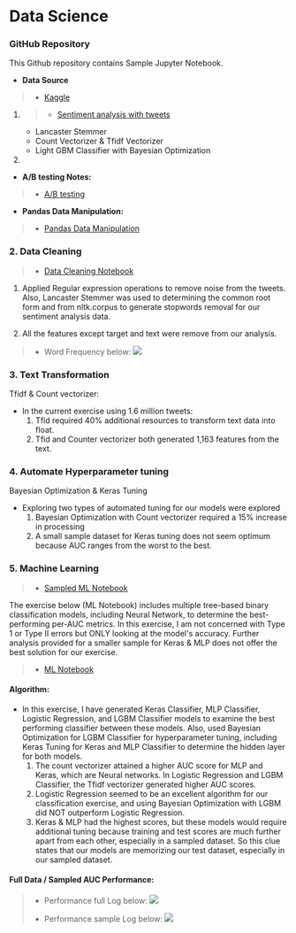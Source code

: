 # Data Science 
### GitHub Repository

This Github repository contains Sample Jupyter Notebook.
- **Data Source**
> * [Kaggle](https://www.kaggle.com/kazanova/sentiment140)

1. > * [Sentiment analysis with tweets](https://github.com/Erik1120/Profolio/blob/main/BayesianOptimization.ipynb)
    - Lancaster Stemmer
    - Count Vectorizer & Tfidf Vectorizer
    - Light GBM Classifier with Bayesian Optimization

2. 
- **A/B testing Notes:**
> * [A/B testing](https://github.com/Erik1120/Sample/blob/main/A_B_Testing_Datacamp.ipynb)

- **Pandas Data Manipulation:**
> * [Pandas Data Manipulation](https://github.com/Erik1120/Profolio/blob/main/Pandas/DataManipulationPandas.ipynb)


### 2. Data Cleaning

> * [Data Cleaning Notebook](https://github.com/Erik1120/Springboard/blob/main/Capstone/Notebook/SentimentAnalysis_wrangling.ipynb)

1. Applied Regular expression operations to remove noise from the tweets. Also, Lancaster Stemmer was used to determining the common root form and from nltk.corpus to generate stopwords removal for our sentiment analysis data.

2. All the features except target and text were remove from our analysis.





> * Word Frequency below:
![](https://github.com/Erik1120/Springboard/blob/main/Capstone/Notebook/image/words_freq.png)

### 3. Text Transformation
Tfidf & Count vectorizer:
- In the current exercise using 1.6 million tweets:
    1. Tfid required 40% additional resources to transform text data into float.
    2. Tfid and Counter vectorizer both generated 1,163 features from the text.

### 4. Automate Hyperparameter tuning
Bayesian Optimization & Keras Tuning
- Exploring two types of automated tuning for our models were explored
    1. Bayesian Optimization with Count vectorizer required a 15% increase in processing
    2. A small sample dataset for Keras tuning does not seem optimum because  AUC ranges from the worst to the best. 

### 5. Machine Learning
> * [Sampled ML Notebook](https://github.com/Erik1120/Springboard/blob/main/Capstone/Notebook/Sentiment_Data-SampleData.ipynb)

The exercise below (ML Notebook) includes multiple tree-based binary classification models, including Neural Network, to determine the best-performing per-AUC metrics. In this exercise, I am not concerned with Type 1 or Type II errors but ONLY looking at the model's accuracy. Further analysis provided for a smaller sample for Keras & MLP does not offer the best solution for our exercise. 


> * [ML Notebook](http://localhost:8888/notebooks/Springboard/Capstone/Notebook/Sentiment_Data.ipynb)

#### Algorithm:

- In this exercise, I have generated Keras Classifier, MLP Classifier, Logistic Regression, and LGBM Classifier models to examine the best performing classifier between these models. Also, used Bayesian Optimization for LGBM Classifier for hyperparameter tuning, including Keras Tuning for Keras and MLP Classifier to determine the hidden layer for both models.
    1. The count vectorizer attained a higher AUC score for MLP and Keras, which are Neural networks. In Logistic Regression and  LGBM Classifier, the Tfidf vectorizer generated higher AUC scores. 
    2. Logistic Regression seemed to be an excellent algorithm for our classification exercise, and using Bayesian Optimization with LGBM did NOT outperform Logistic Regression.
    3. Keras & MLP had the highest scores, but these models would require additional tuning because training and test scores are much further apart from each other, especially in a sampled dataset. So this clue states that our models are memorizing our test dataset, especially in our sampled dataset.
    
    
#### Full Data / Sampled AUC Performance:
> * Performance full Log below:
![](https://github.com/Erik1120/Springboard/blob/main/Capstone/Notebook/image/log_styled.png)
>
> * Performance sample Log below:
![](https://github.com/Erik1120/Springboard/blob/main/Capstone/Notebook/image/log_styled_sample.png)
    
